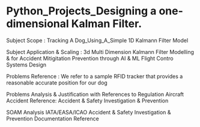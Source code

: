 # Python_Projects_Designing a one-dimensional Kalman Filter.

Subject Scope :
Tracking A Dog_Using_A_Simple 1D Kalmann Filter Model

Subject Application & Scaling :
3d Multi Dimension Kalmann Filter Modelling  & for Accident Mitigitation Prevention through AI & ML Flight Contro Systems Design

Problems  Reference :
We refer to a sample RFID tracker that provides a reasonable accurate position for our dog

Problems Analysis & Justification with References to Regulation
Aircraft Accident Reference: Accident & Safety Investigation & Prevention

SOAM Analysis
IATA/EASA/ICAO Accident & Safety Investigation & Prevention Documentation Reference


